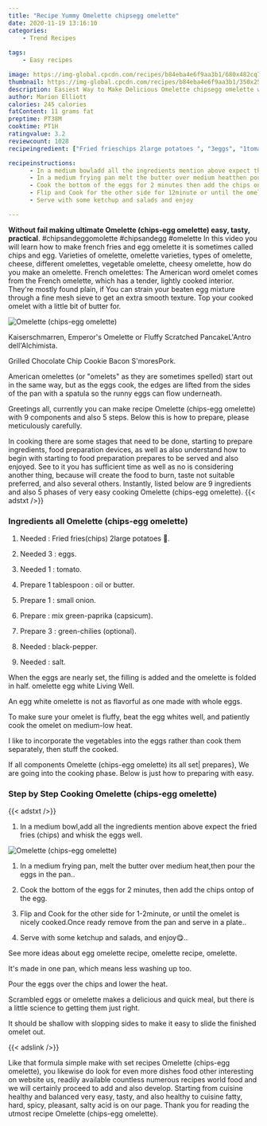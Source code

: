 ```yaml
---
title: "Recipe Yummy Omelette chipsegg omelette"
date: 2020-11-19 13:16:10
categories:
    - Trend Recipes
    
tags:
    - Easy recipes

image: https://img-global.cpcdn.com/recipes/b84eba4e6f9aa3b1/680x482cq70/omelette-chips-egg-omelette-recipe-main-photo.jpg
thumbnail: https://img-global.cpcdn.com/recipes/b84eba4e6f9aa3b1/350x250cq70/omelette-chips-egg-omelette-recipe-main-photo.jpg
description: Easiest Way to Make Delicious Omelette chipsegg omelette with 9 ingredients and 5 stages of easy cooking.
author: Marion Elliott
calories: 245 calories
fatContent: 11 grams fat
preptime: PT38M
cooktime: PT1H
ratingvalue: 3.2
reviewcount: 1028
recipeingredient: ["Fried frieschips 2large potatoes ", "3eggs", "1tomato", "1 tablespoonoil or butter", "1small onion", "mix greenpaprika capsicum", "3greenchilies optional", "blackpepper", "salt"]

recipeinstructions: 
      - In a medium bowladd all the ingredients mention above expect the fried fries chips and whisk the eggs well 
      - In a medium frying pan melt the butter over medium heatthen pour the eggs in the pan 
      - Cook the bottom of the eggs for 2 minutes then add the chips ontop of the egg 
      - Flip and Cook for the other side for 12minute or until the omelet is nicely cookedOnce ready remove from the pan and serve in a plate 
      - Serve with some ketchup and salads and enjoy

---
```




**Without fail making ultimate Omelette (chips-egg omelette) easy, tasty, practical**. #chipsandeggomolette #chipsandegg #omelette In this video you will learn how to make french fries and egg omelette it is sometimes called chips and egg. Varieties of omelette, omelette varieties, types of omelette, cheese, different omelettes, vegetable omelette, cheesy omelette, how do you make an omelette. French omelettes: The American word omelet comes from the French omelette, which has a tender, lightly cooked interior. They&#39;re mostly found plain, if You can strain your beaten egg mixture through a fine mesh sieve to get an extra smooth texture. Top your cooked omelet with a little bit of butter for.


![Omelette (chips-egg omelette)](https://img-global.cpcdn.com/recipes/b84eba4e6f9aa3b1/680x482cq70/omelette-chips-egg-omelette-recipe-main-photo.jpg "Omelette (chips-egg omelette)")



Kaiserschmarren, Emperor&#39;s Omelette or Fluffy Scratched PancakeL&#39;Antro dell&#39;Alchimista.

Grilled Chocolate Chip Cookie Bacon S&#39;moresPork.

American omelettes (or &#34;omelets&#34; as they are sometimes spelled) start out in the same way, but as the eggs cook, the edges are lifted from the sides of the pan with a spatula so the runny eggs can flow underneath.


Greetings all, currently you can make recipe Omelette (chips-egg omelette) with 9 components and also 5 steps. Below this is how to prepare, please meticulously carefully.

In cooking there are some stages that need to be done, starting to prepare ingredients, food preparation devices, as well as also understand how to begin with starting to food preparation prepares to be served and also enjoyed. See to it you has sufficient time as well as no is considering another thing, because will create the food to burn, taste not suitable preferred, and also several others. Instantly, listed below are 9 ingredients and also 5 phases of very easy cooking Omelette (chips-egg omelette).
{{< adstxt />}}

### Ingredients all Omelette (chips-egg omelette)


1. Needed  : Fried fries(chips) 2large potatoes 🥔.

1. Needed 3 : eggs.

1. Needed 1 : tomato.

1. Prepare 1 tablespoon : oil or butter.

1. Prepare 1 : small onion.

1. Prepare  : mix green-paprika (capsicum).

1. Prepare 3 : green-chilies (optional).

1. Needed  : black-pepper.

1. Needed  : salt.


When the eggs are nearly set, the filling is added and the omelette is folded in half. omelette egg white Living Well.

An egg white omelette is not as flavorful as one made with whole eggs.

To make sure your omelet is fluffy, beat the egg whites well, and patiently cook the omelet on medium-low heat.

I like to incorporate the vegetables into the eggs rather than cook them separately, then stuff the cooked.


If all components Omelette (chips-egg omelette) its all set| prepares}, We are going into the cooking phase. Below is just how to preparing with easy.

### Step by Step Cooking Omelette (chips-egg omelette)

{{< adstxt />}}


1. In a medium bowl,add all the ingredients mention above expect the fried fries (chips) and whisk the eggs well.



![Omelette (chips-egg omelette)](https://img-global.cpcdn.com/steps/9b99e5a53d2f2a0b/160x128cq70/omelette-chips-egg-omelette-recipe-step-1-photo.jpg" "Omelette (chips-egg omelette)")



1. In a medium frying pan, melt the butter over medium heat,then pour the eggs in the pan..



1. Cook the bottom of the eggs for 2 minutes, then add the chips ontop of the egg.



1. Flip and Cook for the other side for 1-2minute, or until the omelet is nicely cooked.Once ready remove from the pan and serve in a plate..



1. Serve with some ketchup and salads, and enjoy😋..




See more ideas about egg omelette recipe, omelette recipe, omelette.

It&#39;s made in one pan, which means less washing up too.

Pour the eggs over the chips and lower the heat.

Scrambled eggs or omelette makes a delicious and quick meal, but there is a little science to getting them just right.

It should be shallow with slopping sides to make it easy to slide the finished omelet out.


{{< adslink />}}

Like that formula simple make with set recipes Omelette (chips-egg omelette), you likewise do look for even more dishes food other interesting on website us, readily available countless numerous recipes world food and we will certainly proceed to add and also develop. Starting from cuisine healthy and balanced very easy, tasty, and also healthy to cuisine fatty, hard, spicy, pleasant, salty acid is on our page. Thank you for reading the utmost recipe Omelette (chips-egg omelette).
